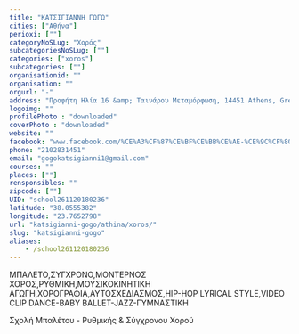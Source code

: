 ```yaml
---
title: "ΚΑΤΣΙΓΙΑΝΝΗ ΓΩΓΩ"
cities: ["Αθήνα"]
perioxi: [""]
categoryNoSLug: "Χορός"
subcategoriesNoSLug: [""]
categories: ["xoros"]
subcategories: [""]
organisationid: ""
organisation: ""
orgurl: "-"
address: "Προφήτη Ηλία 16 &amp; Ταινάρου Μεταμόρφωση, 14451 Athens, Greece"
logoimg: ""
profilePhoto : "downloaded"
coverPhoto : "downloaded"
website: ""
facebook: "www.facebook.com/%CE%A3%CF%87%CE%BF%CE%BB%CE%AE-%CE%9C%CF%80%CE%B1%CE%BB%CE%AD%CF%84%CE%BF%CF%85-%CE%93%CF%89%CE%B3%CF%8E-%CE%9A%CE%B1%CF%84%CF%83%CE%B9%CE%B3%CE%B9%CE%AC%CE%BD%CE%BD%CE%B7-209330469103245/"
phone: "2102831451"
email: "gogokatsigianni1@gmail.com"
courses: ""
places: [""]
rensponsibles: ""
zipcode: [""]
UID: "school261120180236"
latitude: "38.0555382"
longitude: "23.7652798"
url: "katsigianni-gogo/athina/xoros/"
slug: "katsigianni-gogo"
aliases:
    - /school261120180236
---
```



ΜΠΑΛΕΤΟ,ΣΥΓΧΡΟΝΟ,ΜΟΝΤΕΡΝΟΣ ΧΟΡΟΣ,ΡΥΘΜΙΚΗ,ΜΟΥΣΙΚΟΚΙΝΗΤΙΚΗ ΑΓΩΓΗ,ΧΟΡΟΓΡΑΦΙΑ,ΑΥΤΟΣΧΕΔΙΑΣΜΟΣ,HIP-HOP LYRICAL STYLE,VIDEO CLIP DANCE-BABY BALLET-JAZZ-ΓΥΜΝΑΣΤΙΚΗ

Σχολή Μπαλέτου - Ρυθμικής &amp; Σύγχρονου Χορού